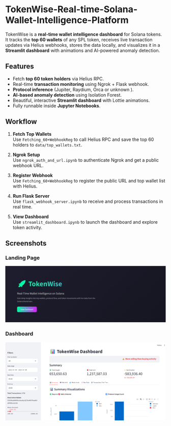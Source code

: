 # TokenWise-Real-time-Solana-Wallet-Intelligence-Platform
TokenWise is a **real-time wallet intelligence dashboard** for Solana tokens.  
It tracks the **top 60 wallets** of any SPL token, receives live transaction updates via Helius webhooks, stores the data locally, and visualizes it in a **Streamlit dashboard** with animations and AI-powered anomaly detection.

## Features
- Fetch **top 60 token holders** via Helius RPC.
- Real-time **transaction monitoring** using Ngrok + Flask webhook.
- **Protocol inference** (Jupiter, Raydium, Orca or unknown ).
- **AI-based anomaly detection** using Isolation Forest.
- Beautiful, interactive **Streamlit dashboard** with Lottie animations.
- Fully runnable inside **Jupyter Notebooks**.

## Workflow
1. **Fetch Top Wallets**  
   Use `Fetching_60+WebhookReg` to call Helius RPC and save the top 60 holders to `data/top_wallets.txt`.

2. **Ngrok Setup**  
   Use `ngrok_auth_and_url.ipynb` to authenticate Ngrok and get a public webhook URL.

3. **Register Webhook**  
   Use `Fetching_60+WebhookReg` to register the public URL and top wallet list with Helius.

5. **Run Flask Server**  
   Use `flask_webhook_server.ipynb` to receive and process transactions in real time.

6. **View Dashboard**  
   Use `streamlit_dashboard.ipynb` to launch the dashboard and explore token activity.

## Screenshots
### Landing Page
![Landing Page](Images/Landing_page.png)

### Dashboard
![Dashboard](Images/Dasbhoard_.png)

